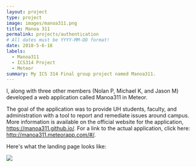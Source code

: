 ```yaml
---
layout: project
type: project
image: images/manoa311.png
title: Manoa 311
permalink: projects/authentication
# All dates must be YYYY-MM-DD format!
date: 2018-5-6-18
labels:
  - Manoa311
  - ICS314 Project
  - Meteor
summary: My ICS 314 Final group project named Manoa311.
---
```


I, along with three other members (Nolan P, Michael K, and Jason M) developed a web application called Manoa311 in Meteor. 

The goal of the application was to provide UH students, faculty, and administration with a tool to report and remediate issues around campus. More information is available on the official website for the application, https://manoa311.github.io/. For a link to the actual application, click here: http://manoa311.meteorapp.com/#/.

Here's what the landing page looks like:

<img class="ui image" src="https://git-jftorres.github.io/images/manoa311landing.png">
